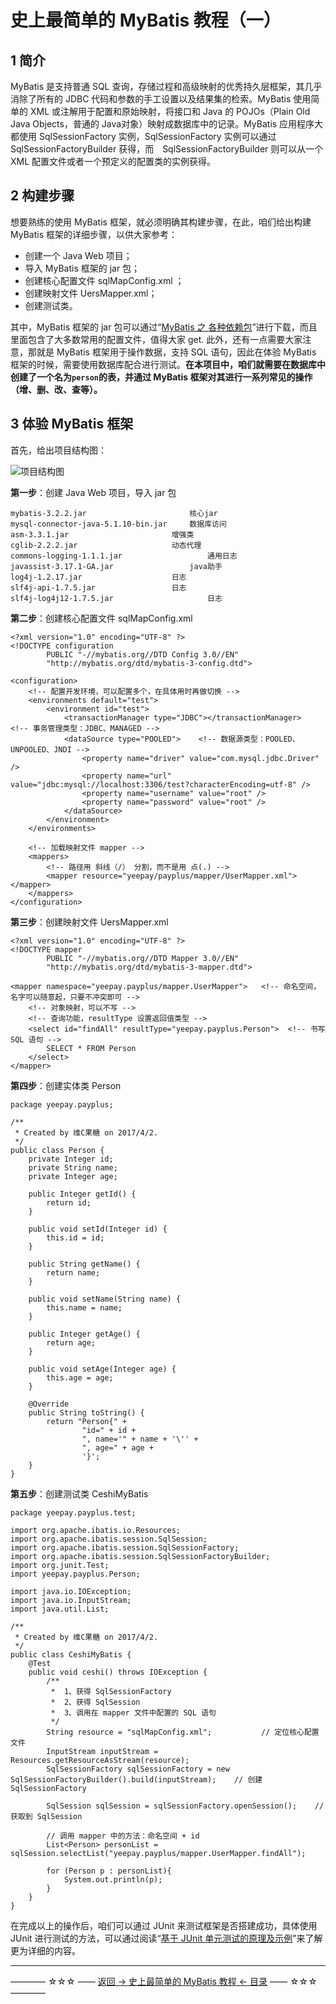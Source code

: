 # 史上最简单的 MyBatis 教程（一）

1 简介
----

MyBatis 是支持普通 SQL 查询，存储过程和高级映射的优秀持久层框架，其几乎消除了所有的 JDBC 代码和参数的手工设置以及结果集的检索。MyBatis 使用简单的 XML 或注解用于配置和原始映射，将接口和 Java 的 POJOs（Plain Old Java Objects，普通的 Java对象）映射成数据库中的记录。MyBatis 应用程序大都使用 SqlSessionFactory 实例，SqlSessionFactory 实例可以通过 SqlSessionFactoryBuilder 获得，而　SqlSessionFactoryBuilder 则可以从一个 XML 配置文件或者一个预定义的配置类的实例获得。


2 构建步骤
------

想要熟练的使用 MyBatis 框架，就必须明确其构建步骤，在此，咱们给出构建 MyBatis 框架的详细步骤，以供大家参考：

 - 创建一个 Java Web 项目；
 - 导入 MyBatis 框架的 jar 包；
 - 创建核心配置文件   sqlMapConfig.xml ；
 - 创建映射文件 UersMapper.xml；
 - 创建测试类。

其中，MyBatis 框架的 jar 包可以通过“[MyBatis 之 各种依赖包](http://download.csdn.net/detail/qq_35246620/9745924)”进行下载，而且里面包含了大多数常用的配置文件，值得大家 get.  此外，还有一点需要大家注意，那就是 MyBatis 框架用于操作数据，支持 SQL 语句，因此在体验 MyBatis 框架的时候，需要使用数据库配合进行测试。**在本项目中，咱们就需要在数据库中创建了一个名为`person`的表，并通过 MyBatis 框架对其进行一系列常见的操作（增、删、改、查等）。**

3 体验 MyBatis 框架
---------------
首先，给出项目结构图：

![项目结构图](http://img.blog.csdn.net/20170201212514729)


**第一步**：创建 Java Web 项目，导入 jar 包

```
mybatis-3.2.2.jar		                核心jar
mysql-connector-java-5.1.10-bin.jar		数据库访问
asm-3.3.1.jar		        		增强类
cglib-2.2.2.jar			          	动态代理
commons-logging-1.1.1.jar	                通用日志
javassist-3.17.1-GA.jar			        java助手
log4j-1.2.17.jar			        日志
slf4j-api-1.7.5.jar		  	        日志
slf4j-log4j12-1.7.5.jar		                日志
```
**第二步**：创建核心配置文件   sqlMapConfig.xml 

```
<?xml version="1.0" encoding="UTF-8" ?>
<!DOCTYPE configuration
        PUBLIC "-//mybatis.org//DTD Config 3.0//EN"
        "http://mybatis.org/dtd/mybatis-3-config.dtd">

<configuration>
    <!-- 配置开发环境，可以配置多个，在具体用时再做切换 -->
    <environments default="test">
        <environment id="test">
            <transactionManager type="JDBC"></transactionManager>    <!-- 事务管理类型：JDBC、MANAGED -->
            <dataSource type="POOLED">    <!-- 数据源类型：POOLED、UNPOOLED、JNDI -->
                <property name="driver" value="com.mysql.jdbc.Driver" />
                <property name="url" value="jdbc:mysql://localhost:3306/test?characterEncoding=utf-8" />
                <property name="username" value="root" />
                <property name="password" value="root" />
            </dataSource>
        </environment>
    </environments>

    <!-- 加载映射文件 mapper -->
    <mappers>
        <!-- 路径用 斜线（/） 分割，而不是用 点(.) -->
        <mapper resource="yeepay/payplus/mapper/UserMapper.xml"></mapper>
    </mappers>
</configuration>
```
**第三步**：创建映射文件 UersMapper.xml

```
<?xml version="1.0" encoding="UTF-8" ?>
<!DOCTYPE mapper
        PUBLIC "-//mybatis.org//DTD Mapper 3.0//EN"
        "http://mybatis.org/dtd/mybatis-3-mapper.dtd">

<mapper namespace="yeepay.payplus/mapper.UserMapper">   <!-- 命名空间，名字可以随意起，只要不冲突即可 -->
    <!-- 对象映射，可以不写 -->
    <!-- 查询功能，resultType 设置返回值类型 -->
    <select id="findAll" resultType="yeepay.payplus.Person">  <!-- 书写 SQL 语句 -->
        SELECT * FROM Person
    </select>
</mapper>
```
**第四步**：创建实体类 Person

```
package yeepay.payplus;

/**
 * Created by 维C果糖 on 2017/4/2.
 */
public class Person {
    private Integer id;
    private String name;
    private Integer age;

    public Integer getId() {
        return id;
    }

    public void setId(Integer id) {
        this.id = id;
    }

    public String getName() {
        return name;
    }

    public void setName(String name) {
        this.name = name;
    }

    public Integer getAge() {
        return age;
    }

    public void setAge(Integer age) {
        this.age = age;
    }

    @Override
    public String toString() {
        return "Person{" +
                "id=" + id +
                ", name='" + name + '\'' +
                ", age=" + age +
                '}';
    }
}
```
**第五步**：创建测试类 CeshiMyBatis

```
package yeepay.payplus.test;

import org.apache.ibatis.io.Resources;
import org.apache.ibatis.session.SqlSession;
import org.apache.ibatis.session.SqlSessionFactory;
import org.apache.ibatis.session.SqlSessionFactoryBuilder;
import org.junit.Test;
import yeepay.payplus.Person;

import java.io.IOException;
import java.io.InputStream;
import java.util.List;

/**
 * Created by 维C果糖 on 2017/4/2.
 */
public class CeshiMyBatis {
    @Test
    public void ceshi() throws IOException {
        /**
         *  1、获得 SqlSessionFactory
         *  2、获得 SqlSession
         *  3、调用在 mapper 文件中配置的 SQL 语句
         */
        String resource = "sqlMapConfig.xml";           // 定位核心配置文件
        InputStream inputStream = Resources.getResourceAsStream(resource);
        SqlSessionFactory sqlSessionFactory = new SqlSessionFactoryBuilder().build(inputStream);    // 创建 SqlSessionFactory

        SqlSession sqlSession = sqlSessionFactory.openSession();    // 获取到 SqlSession

        // 调用 mapper 中的方法：命名空间 + id
        List<Person> personList = sqlSession.selectList("yeepay.payplus/mapper.UserMapper.findAll");

        for (Person p : personList){
            System.out.println(p);
        }
    }
}
```
在完成以上的操作后，咱们可以通过 JUnit 来测试框架是否搭建成功，具体使用 JUnit 进行测试的方法，可以通过阅读“[基于 JUnit 单元测试的原理及示例](http://blog.csdn.net/qq_35246620/article/details/54620207)”来了解更为详细的内容。

----------
———— ☆☆☆ —— [返回 -> 史上最简单的 MyBatis 教程 <- 目录](https://github.com/guobinhit/mybatis-tutorial/blob/master/README.md) —— ☆☆☆ ————
